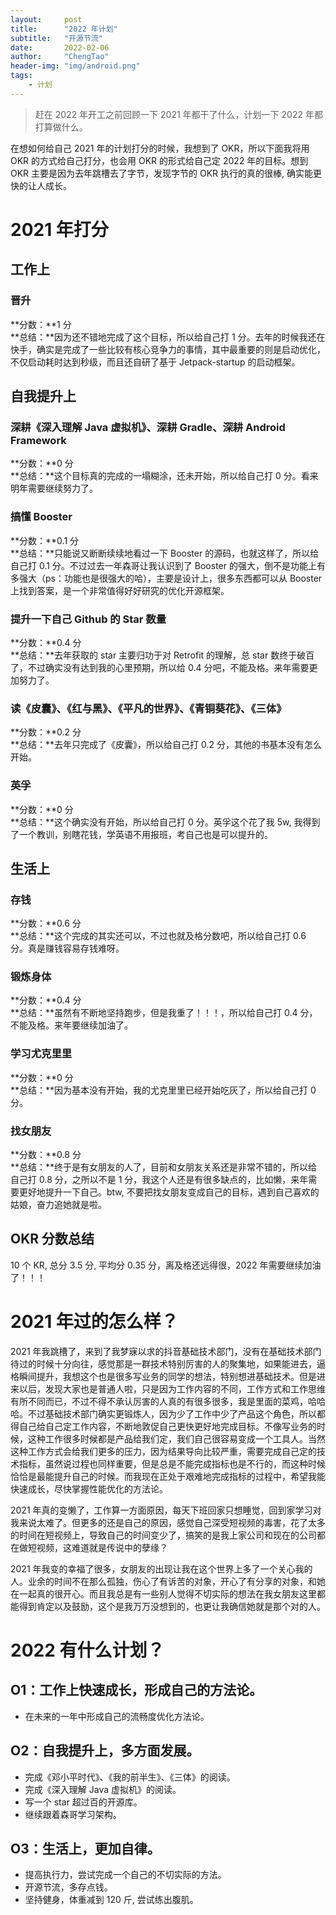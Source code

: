 ```yaml
---
layout:     post
title:      "2022 年计划"
subtitle:   "开源节流"
date:       2022-02-06
author:     "ChengTao"
header-img: "img/android.png"
tags:
    - 计划
---
```


> 赶在 2022 年开工之前回顾一下 2021 年都干了什么，计划一下 2022 年都打算做什么。

在想如何给自己 2021 年的计划打分的时候，我想到了 OKR，所以下面我将用 OKR 的方式给自己打分，也会用 OKR 的形式给自己定 2022 年的目标。想到 OKR 主要是因为去年跳槽去了字节，发现字节的 OKR 执行的真的很棒, 确实能更快的让人成长。

# 2021 年打分

## 工作上

### 晋升
**分数：**1 分<br/>
**总结：**因为还不错地完成了这个目标，所以给自己打 1 分。去年的时候我还在快手，确实是完成了一些比较有核心竞争力的事情，其中最重要的则是启动优化，不仅启动耗时达到秒级，而且还自研了基于 Jetpack-startup 的启动框架。


## 自我提升上

### 深耕《深入理解 Java 虚拟机》、深耕 Gradle、深耕 Android Framework
**分数：**0 分<br/>
**总结：**这个目标真的完成的一塌糊涂，还未开始，所以给自己打 0 分。看来明年需要继续努力了。

### 搞懂 Booster
**分数：**0.1 分<br/>
**总结：**只能说又断断续续地看过一下 Booster 的源码，也就这样了，所以给自己打 0.1 分。不过过去一年森哥让我认识到了 Booster 的强大，倒不是功能上有多强大（ps：功能也是很强大的哈），主要是设计上，很多东西都可以从 Booster 上找到答案，是一个非常值得好好研究的优化开源框架。

### 提升一下自己 Github 的 Star 数量
**分数：**0.4 分<br/>
**总结：**去年获取的 star 主要归功于对 Retrofit 的理解，总 star 数终于破百了，不过确实没有达到我的心里预期，所以给 0.4 分吧，不能及格。来年需要更加努力了。

### 读《皮囊》、《红与黑》、《平凡的世界》、《青铜葵花》、《三体》
**分数：**0.2 分<br/>
**总结：**去年只完成了《皮囊》，所以给自己打 0.2 分，其他的书基本没有怎么开始。

### 英孚
**分数：**0 分<br/>
**总结：**这个确实没有开始，所以给自己打 0 分。英孚这个花了我 5w, 我得到了一个教训，别瞎花钱，学英语不用报班，考自己也是可以提升的。


## 生活上

### 存钱
**分数：**0.6 分<br/>
**总结：**这个完成的其实还可以，不过也就及格分数吧，所以给自己打 0.6 分。真是赚钱容易存钱难呀。

### 锻炼身体
**分数：**0.4 分<br/>
**总结：**虽然有不断地坚持跑步，但是我重了！！！，所以给自己打 0.4 分，不能及格。来年要继续加油了。

### 学习尤克里里
**分数：**0 分<br/>
**总结：**因为基本没有开始，我的尤克里里已经开始吃灰了，所以给自己打 0 分。

### 找女朋友
**分数：**0.8 分<br/>
**总结：**终于是有女朋友的人了，目前和女朋友关系还是非常不错的，所以给自己打 0.8 分，之所以不是 1 分，我这个人还是有很多缺点的，比如懒，来年需要更好地提升一下自己。btw, 不要把找女朋友变成自己的目标，遇到自己喜欢的姑娘，奋力追她就是啦。


## OKR 分数总结
10 个 KR, 总分 3.5 分, 平均分 0.35 分，离及格还远得很，2022 年需要继续加油了！！！



# 2021 年过的怎么样？

2021 年我跳槽了，来到了我梦寐以求的抖音基础技术部门，没有在基础技术部门待过的时候十分向往，感觉那是一群技术特别厉害的人的聚集地，如果能进去，逼格瞬间提升，我想这个也是很多写业务的同学的想法，特别想进基础技术。但是进来以后，发现大家也是普通人啦，只是因为工作内容的不同，工作方式和工作思维有所不同而已，不过不得不承认厉害的人真的有很多很多，我是里面的菜鸡，哈哈哈。不过基础技术部门确实更锻炼人，因为少了工作中少了产品这个角色，所以都得自己给自己定工作内容，不断地敦促自己更快更好地完成目标。不像写业务的时候，这种工作很多时候都是产品给我们定，我们自己很容易变成一个工具人。当然这种工作方式会给我们更多的压力，因为结果导向比较严重，需要完成自己定的技术指标，虽然说过程也同样重要，但是总是不能完成指标也是不行的，而这种时候恰恰是最能提升自己的时候。而我现在正处于艰难地完成指标的过程中，希望我能快速成长，尽快掌握性能优化的方法论。

2021 年真的变懒了，工作算一方面原因，每天下班回家只想睡觉，回到家学习对我来说太难了。但更多的还是自己的原因，感觉自己深受短视频的毒害，花了太多的时间在短视频上，导致自己的时间变少了，搞笑的是我上家公司和现在的公司都在做短视频，这难道就是传说中的孽缘？

2021 年我变的幸福了很多，女朋友的出现让我在这个世界上多了一个关心我的人。业余的时间不在那么孤独，伤心了有诉苦的对象，开心了有分享的对象，和她在一起真的很开心。而且我总是有一些别人觉得不切实际的想法在我女朋友这里都能得到肯定以及鼓励，这个是我万万没想到的，也更让我确信她就是那个对的人。



# 2022 有什么计划？

## O1：工作上快速成长，形成自己的方法论。
- 在未来的一年中形成自己的流畅度优化方法论。

## O2：自我提升上，多方面发展。 
- 完成《邓小平时代》、《我的前半生》、《三体》的阅读。
- 完成《深入理解 Java 虚拟机》的阅读。
- 写一个 star 超过百的开源库。
- 继续跟着森哥学习架构。

## O3：生活上，更加自律。
- 提高执行力，尝试完成一个自己的不切实际的方法。
- 开源节流，多存点钱。
- 坚持健身，体重减到 120 斤, 尝试练出腹肌。
